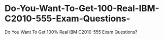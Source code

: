 # Do-You-Want-To-Get-100-Real-IBM-C2010-555-Exam-Questions-
Do You Want To Get 100% Real IBM C2010-555 Exam Questions?
